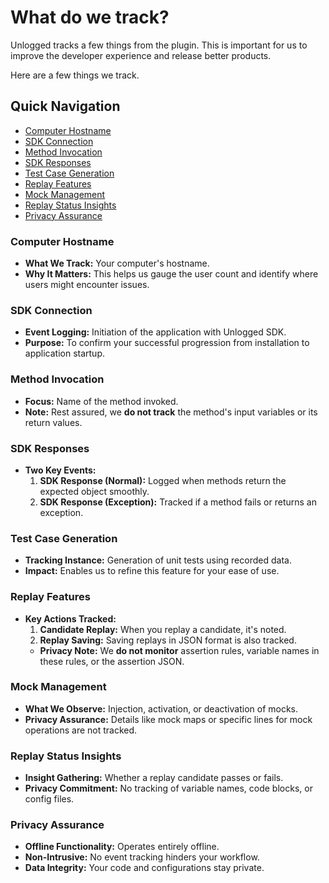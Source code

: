 # What do we track?

Unlogged tracks a few things from the plugin. This is important for us to improve the developer experience and release better products.

Here are a few things we track.

## **Quick Navigation**
- [Computer Hostname](#computer-hostname)
- [SDK Connection](#sdk-connection)
- [Method Invocation](#method-invocation)
- [SDK Responses](#sdk-responses)
- [Test Case Generation](#test-case-generation)
- [Replay Features](#replay-features)
- [Mock Management](#mock-management)
- [Replay Status Insights](#replay-status-insights)
- [Privacy Assurance](#privacy-assurance)


### **Computer Hostname**
- **What We Track:** Your computer's hostname.
- **Why It Matters:** This helps us gauge the user count and identify where users might encounter issues.

### **SDK Connection**
- **Event Logging:** Initiation of the application with Unlogged SDK.
- **Purpose:** To confirm your successful progression from installation to application startup.

### **Method Invocation**
- **Focus:** Name of the method invoked.
- **Note:** Rest assured, we **do not track** the method's input variables or its return values.

### **SDK Responses**
- **Two Key Events:**
  1. **SDK Response (Normal):** Logged when methods return the expected object smoothly.
  2. **SDK Response (Exception):** Tracked if a method fails or returns an exception.

### **Test Case Generation**
- **Tracking Instance:** Generation of unit tests using recorded data.
- **Impact:** Enables us to refine this feature for your ease of use.

### **Replay Features**
- **Key Actions Tracked:**
  1. **Candidate Replay:** When you replay a candidate, it's noted.
  2. **Replay Saving:** Saving replays in JSON format is also tracked.
  - **Privacy Note:** We **do not monitor** assertion rules, variable names in these rules, or the assertion JSON.

### **Mock Management**
- **What We Observe:** Injection, activation, or deactivation of mocks.
- **Privacy Assurance:** Details like mock maps or specific lines for mock operations are not tracked.

### **Replay Status Insights**
- **Insight Gathering:** Whether a replay candidate passes or fails.
- **Privacy Commitment:** No tracking of variable names, code blocks, or config files.

### **Privacy Assurance**
- **Offline Functionality:** Operates entirely offline.
- **Non-Intrusive:** No event tracking hinders your workflow.
- **Data Integrity:** Your code and configurations stay private.